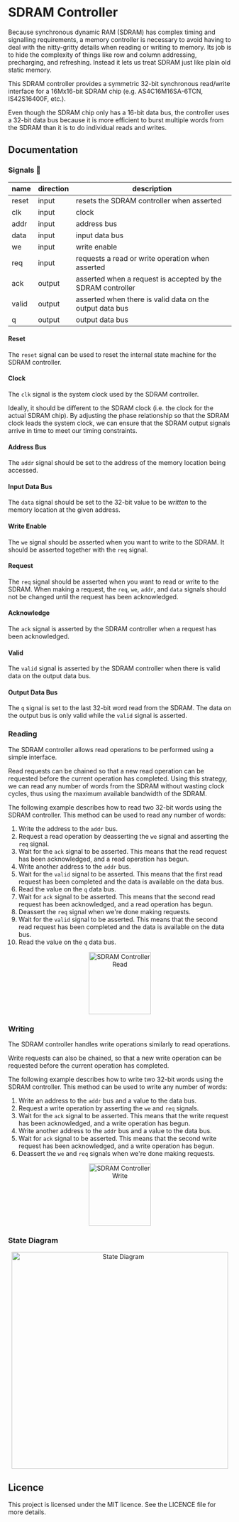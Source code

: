 # SDRAM Controller

Because synchronous dynamic RAM (SDRAM) has complex timing and signalling requirements, a memory controller is necessary to avoid having to deal with the nitty-gritty details when reading or writing to memory. Its job is to hide the complexity of things like row and column addressing, precharging, and refreshing. Instead it lets us treat SDRAM just like plain old static memory.

This SDRAM controller provides a symmetric 32-bit synchronous read/write interface for a 16Mx16-bit SDRAM chip (e.g. AS4C16M16SA-6TCN, IS42S16400F, etc.).

Even though the SDRAM chip only has a 16-bit data bus, the controller uses a 32-bit data bus because it is more efficient to burst multiple words from the SDRAM than it is to do individual reads and writes.

## Documentation

### Signals :traffic_light:

| name   | direction | description                                                 |
| ---    | ---       | ---                                                         |
| reset  | input     | resets the SDRAM controller when asserted                   |
| clk    | input     | clock                                                       |
| addr   | input     | address bus                                                 |
| data   | input     | input data bus                                              |
| we     | input     | write enable                                                |
| req    | input     | requests a read or write operation when asserted            |
| ack    | output    | asserted when a request is accepted by the SDRAM controller |
| valid  | output    | asserted when there is valid data on the output data bus    |
| q      | output    | output data bus                                             |

#### Reset

The `reset` signal can be used to reset the internal state machine for the SDRAM controller.

#### Clock

The `clk` signal is the system clock used by the SDRAM controller.

Ideally, it should be different to the SDRAM clock (i.e. the clock for the actual SDRAM chip). By adjusting the phase relationship so that the SDRAM clock leads the system clock, we can ensure that the SDRAM output signals arrive in time to meet our timing constraints.

#### Address Bus

The `addr` signal should be set to the address of the memory location being accessed.

#### Input Data Bus

The `data` signal should be set to the 32-bit value to be _written_ to the memory location at the given address.

#### Write Enable

The `we` signal should be asserted when you want to write to the SDRAM. It should be asserted together with the `req` signal.

#### Request

The `req` signal should be asserted when you want to read or write to the SDRAM. When making a request, the `req`, `we`, `addr`, and `data` signals should not be changed until the request has been acknowledged.

#### Acknowledge

The `ack` signal is asserted by the SDRAM controller when a request has been acknowledged.

#### Valid

The `valid` signal is asserted by the SDRAM controller when there is valid data on the output data bus.

#### Output Data Bus

The `q` signal is set to the last 32-bit word read from the SDRAM. The data on the output bus is only valid while the `valid` signal is asserted.

### Reading

The SDRAM controller allows read operations to be performed using a simple interface.

Read requests can be chained so that a new read operation can be requested before the current operation has completed. Using this strategy, we can read any number of words from the SDRAM without wasting clock cycles, thus using the maximum available bandwidth of the SDRAM.

The following example describes how to read two 32-bit words using the SDRAM controller. This method can be used to read any number of words:

1. Write the address to the `addr` bus.
2. Request a read operation by deasserting the `we` signal and asserting the `req` signal.
3. Wait for the `ack` signal to be asserted. This means that the read request has been acknowledged, and a read operation has begun.
4. Write another address to the `addr` bus.
5. Wait for the `valid` signal to be asserted. This means that the first read request has been completed and the data is available on the data bus.
6. Read the value on the `q` data bus.
7. Wait for `ack` signal to be asserted. This means that the second read request has been acknowledged, and a read operation has begun.
8. Deassert the `req` signal when we're done making requests.
9. Wait for the `valid` signal to be asserted. This means that the second read request has been completed and the data is available on the data bus.
10. Read the value on the `q` data bus.

<p align="center">
  <img alt="SDRAM Controller Read" src="https://raw.githubusercontent.com/nullobject/sdram-ctrl-fpga/master/sdram-ctrl-read.png" height="140px" />
</p>

### Writing

The SDRAM controller handles write operations similarly to read operations.

Write requests can also be chained, so that a new write operation can be requested before the current operation has completed.

The following example describes how to write two 32-bit words using the SDRAM controller. This method can be used to write any number of words:

1. Write an address to the `addr` bus and a value to the data bus.
2. Request a write operation by asserting the `we` and `req` signals.
3. Wait for the `ack` signal to be asserted. This means that the write request has been acknowledged, and a write operation has begun.
4. Write another address to the `addr` bus and a value to the data bus.
5. Wait for `ack` signal to be asserted. This means that the second write request has been acknowledged, and a write operation has begun.
6. Deassert the `we` and `req` signals when we're done making requests.

<p align="center">
  <img alt="SDRAM Controller Write" src="https://raw.githubusercontent.com/nullobject/sdram-ctrl-fpga/master/sdram-ctrl-write.png" height="140px" />
</p>

### State Diagram

<p align="center">
  <img alt="State Diagram" src="https://raw.githubusercontent.com/nullobject/sdram-ctrl-fpga/master/state-diagram.png" height="488px" />
</p>

## Licence

This project is licensed under the MIT licence. See the LICENCE file for more details.
